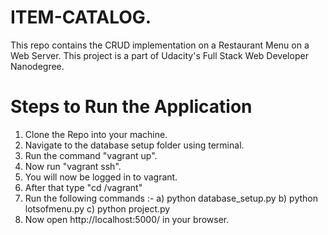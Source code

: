 # ITEM-CATALOG.
This repo contains the CRUD implementation on a Restaurant Menu on a Web Server.
This project is a part of Udacity's Full Stack Web Developer Nanodegree.

# Steps to Run the Application

1. Clone the Repo into your machine.
2. Navigate to the database setup folder using terminal.
3. Run the command "vagrant up".
4. Now run "vagrant ssh".
5. You will now be logged in to vagrant.
6. After that type "cd /vagrant"
7. Run the following commands :-
	a) python database_setup.py
	b) python lotsofmenu.py 
	c) python project.py
8. Now open http://localhost:5000/ in your browser.
